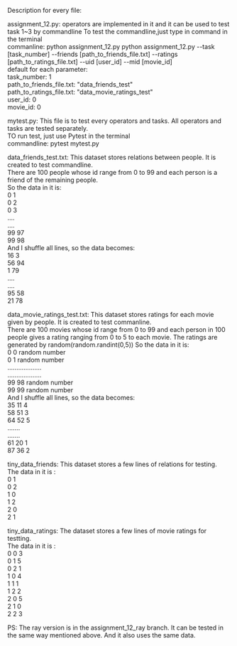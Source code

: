 Description for every file:

assignment_12.py: operators are implemented in it and it can be used to test task 1~3 by commandline
To test the commandline,just type in command in the terminal  
commanline: python assignment_12.py python assignment_12.py --task [task_number] --friends [path_to_friends_file.txt] --ratings [path_to_ratings_file.txt] --uid [user_id] --mid [movie_id]  
default for each parameter:  
task_number: 1  
path_to_friends_file.txt: "data_friends_test"  
path_to_ratings_file.txt: "data_movie_ratings_test"  
user_id: 0  
movie_id: 0  

mytest.py: This file is to test every operators and tasks. All operators and tasks are tested separately.  
TO run test, just use Pytest in the terminal  
commandline: pytest mytest.py  

data_friends_test.txt: This dataset stores relations between people. It is created to test commandline.  
There are 100 people whose id range from 0 to 99 and each person is a friend of the remaining people.  
So the data in it is:  
0  1  
0  2  
0  3  
....  
....  
99  97  
99  98   
And I shuffle all lines, so the data becomes:  
16 3  
56 94  
1 79  
....  
....  
95 58  
21 78  

data_movie_ratings_test.txt: This dataset stores ratings for each movie given by people. It is created to test commanline.   
There are 100 movies whose id range from 0 to 99 and each person in 100 people gives a rating ranging from 0 to 5 to each movie. The ratings are generated by random(random.randint(0,5))
So the data in it is:  
0  0  random number   
0  1  random number  
...................  
...................  
99 98 random number  
99 99 random number  
And I shuffle all lines, so the data becomes:  
35 11 4  
58 51 3  
64 52 5  
.......  
.......  
61 20 1  
87 36 2  

tiny_data_friends: This dataset stores a few lines of relations for testing.  
The data in it is :  
0  1  
0  2  
1  0  
1  2  
2  0  
2  1  

tiny_data_ratings: The dataset stores a few lines of movie ratings for testting.  
The data in it is :  
0  0  3  
0  1  5  
0  2  1  
1  0  4  
1  1  1  
1  2  2  
2  0  5  
2  1  0  
2  2  3  





PS: The ray version is in the assignment_12_ray branch. It can be tested in the same way mentioned above.
And it also uses the same data. 


